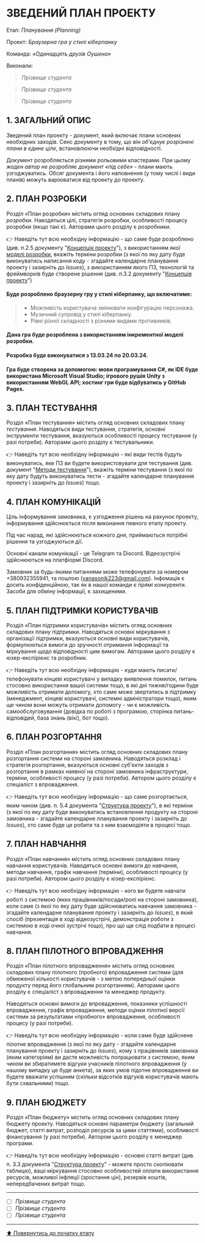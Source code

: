 # ЗВЕДЕНИЙ ПЛАН ПРОЕКТУ

Етап: *Планування (Planning)*

Проект: *Браузерна гра у стилі кіберпанку*

Команда: *«Одинадцять друзів Оушена»*

Виконали:
>*Прізвище студента*

>*Прізвище студента*

>*Прізвище студента*

## **1. ЗАГАЛЬНИЙ ОПИС**

Зведений план проекту - документ, який включає плани основних необхідних заходів. Сенс документу в тому, що він *об'єднує розрізнені плани в єдине ціле*, встановлюючи необхідні відповідності. 

Документ розробляється різними рольовими кластерами. При цьому *жоден автор не розробляє документ «під себе»* -  плани мають узгоджуватись. Обсяг документа і його наповнення (у тому числі і види планів) можуть варіюватися від проекту до проекту.

## **2. ПЛАН РОЗРОБКИ**
Розділ «План розробки» містить огляд основних складових плану *розробки*. Наводяться цілі, стратегія розробки, особливості процесу розробки (якщо такі є). Авторами цього розділу є розробники.

:point_right: Наведіть тут всю необхідну інформацію - що саме буде розроблено (див. п.2.5 документу "[Концепція проекту](/docs/1.Envisioning/%D0%9A%D0%BE%D0%BD%D1%86%D0%B5%D0%BF%D1%86%D1%96%D1%8F%20%D0%BF%D1%80%D0%BE%D0%B5%D0%BA%D1%82%D1%83.md)"), з використанням якої [моделі розробки](/docs/2.Planning/other/%D0%9C%D0%BE%D0%B4%D0%B5%D0%BB%D1%8C%20%D1%80%D0%BE%D0%B7%D1%80%D0%BE%D0%B1%D0%BA%D0%B8.md), вкажіть терміни розробки (з якої по яку дату буде виконуватись написання коду - згадайте календарне планування проекту і зазирніть до *Issues*), з використанням якого ПЗ, технологій та фреймворків буде створене рішення (див. п.3.2 документу "[Концепція проекту](/docs/1.Envisioning/%D0%9A%D0%BE%D0%BD%D1%86%D0%B5%D0%BF%D1%86%D1%96%D1%8F%20%D0%BF%D1%80%D0%BE%D0%B5%D0%BA%D1%82%D1%83.md)")

#### Буде розроблено браузерну гру у стилі кіберпанку, що включатиме:
>- Можливість користувача змінювати конфігурацію персонажа.
>- Музичний супровід у стилі кіберпанку.
>- Рівні різної складності з різними видами противників.

 #### Дана гра буде розроблена з використанням інкрементної моделі розробки.

 #### Розробка буде виконуватися з 13.03.24 по 20.03.24.

 #### Гра буде створена за допомогою: мови програмування С#, як IDE буде використана Microsoft Visual Studio; ігрового рушія Unity з використанням WebGL API; хостинг гри буде відбуватись у GitHub Pages.

## **3. ПЛАН ТЕСТУВАННЯ**

Розділ «План тестування» містить огляд основних складових плану *тестування*. Наводяться види тестування, стратегія, основні інструменти тестування, вказуються особливості процесу тестування (у разі потреби). Авторами цього розділу є тестувальники.

:point_right: Наведіть тут всю необхідну інформацію - які види тестів будуть виконуватись, яке ПЗ ви будете використовувати для тестування (див. документ "[Методи тестування](/docs/2.Planning/other/%D0%9C%D0%B5%D1%82%D0%BE%D0%B4%D0%B8%20%D1%82%D0%B5%D1%81%D1%82%D1%83%D0%B2%D0%B0%D0%BD%D0%BD%D1%8F.md)"), вкажіть терміни тестування (з якої по яку дату будуть виконуватись тести - згадайте календарне планування проекту і зазирніть до *Issues*) тощо.

## **4. ПЛАН КОМУНІКАЦІЙ**

Ціль інформування замовника, є узгодження рішень на рахунок проекту, інформування здійснюється після виконання певного етапу проекту.

Під час нарад, які здійснюються кожного дня, приймаються потрібні рішення та узгоджуються дії.

Основні канали комунікації - це Telegram та Discord. Відеозустрічі здійснюються на платфіормі Discord.

Замовник за будь-якими питаннями може телефонувати за номером +380932355941, та поштою (vanasonik223@gmail.com). Інфомація є досить конфіденційною, так як в нашої команди є прямі конкуренти. Засоби для обміну інформації, є захищеними.

## **5. ПЛАН ПІДТРИМКИ КОРИСТУВАЧІВ**

Розділ «План підтримки користувачів» містить огляд основних складових плану підтримки. Наводяться основні міркування з організації підтримки, вказуються основні види користувачів, формулюються вимоги до зручності отримання інформації та міркування щодо відповідності цим вимогам. Авторами цього розділу є юзер-експірієнс та розробник.

:point_right: Наведіть тут всю необхідну інформацію - куди мають писати/телефонувати кінцеві користувачі у випадку виявлення помилок, питань стосовно використання вашої системи тощо, в які дні тижня/години буде можливість отримати допомогу, хто саме може звертатись в підтримку (менеджмент, кінцеві користувачі, системні адміністратори тощо), яким ще чином вони можуть отримати допомогу - чи є можливість самообслуговування (довідка по роботі з програмою, сторінка питань-відповідей, база знань (вікі), бот тощо). 

## **6. ПЛАН РОЗГОРТАННЯ**

Розділ «План розгортання» містить огляд основних складових плану розгортання системи на стороні замовника. Наводяться розклад і стратегія розгортання, вказуються основні суб'єкти заходів з розгортання в рамках наявної на стороні замовника інфраструктури, терміни, особливості процесу (у разі потреби). Автором цього розділу є спеціаліст з впровадження.

:point_right: Наведіть тут всю необхідну інформацію - що саме розгортається, яким чином (див. п. 5.4 документа "[Структура проекту](/docs/1.Envisioning/%D0%A1%D1%82%D1%80%D1%83%D0%BA%D1%82%D1%83%D1%80%D0%B0%20%D0%BF%D1%80%D0%BE%D0%B5%D0%BA%D1%82%D1%83.md)"), в які терміни (з якої по яку дату буде виконуватись встановлення продукту на стороні замовника - згадайте календарне планування проекту і зазирніть до *Issues*), хто саме буде це робити та з ким взаємодіяти в процесі тощо.

## **7. ПЛАН НАВЧАННЯ**

Розділ «План навчання» містить огляд основних складових плану навчання користувачів. Наводяться основні вимоги до навчання, методи навчання, графік навчання (терміни), особливості процесу (у разі потреби). Автором цього розділу є юзер-експірієнс.

:point_right: Наведіть тут всю необхідну інформацію - кого ви будете навчати роботі з системою (яких працівників/посади/ролі на стороні замовника), коли саме (з якої по яку дату буде здійснюватись навчання замовника - згадайте календарне планування проекту і зазирніть до *Issues*), в який спосіб (презентація в ході відеозустрічі, демонстрація роботи з системою в ході очної зустрічі тощо), про що ще слід подбати в процесі навчання.

## **8. ПЛАН ПІЛОТНОГО ВПРОВАДЖЕННЯ**

Розділ «План пілотного впровадження» містить огляд основних складових плану пілотного (пробного) впровадження системи (для обмеженої кількості користувачів - з метою попередньої оцінки продукту перед його глобальним розгортанням). Авторами цього розділу є спеціаліст з впровадження та менеджер продукту.

Наводяться основні вимоги до впровадження, показники успішності впровадження, графік впровадження, методи оцінки пілотної версії системи за результатами «пробного» впровадження, особливості процесу (у разі потреби).

:point_right: Наведіть тут всю необхідну інформацію - коли саме буде здійснене пілотне впровадження (з якої по яку дату - згадайте календарне планування проекту і зазирніть до *Issues*), кому з працівників замовника (яким категоріям) ви дасте можливість попрацювати з системою, яким чином ви збиратимете відгуки учасників пілотного впровадження (у нашому випадку це буде анкета), за яких умов підотне впровадження ви будете вважати успішним (скільки відсотків відгуків користувачів мають бути схвальними) тощо.

## **9. ПЛАН БЮДЖЕТУ**

Розділ «План бюджету» містить огляд основних складових плану бюджету проекту. Наводяться основні параметри бюджету (загальний бюджет, статті витрат, розподіл ресурсів за цими статтями), особливості фінансування (у разі потреби). Автором цього розділу є менеджер програми.

:point_right: Наведіть тут всю необхідну інформацію - основні статті витрат (див. п. 3.3 документа "[Структура проекту](/docs/1.Envisioning/%D0%A1%D1%82%D1%80%D1%83%D0%BA%D1%82%D1%83%D1%80%D0%B0%20%D0%BF%D1%80%D0%BE%D0%B5%D0%BA%D1%82%D1%83.md)" - можете просто скопіювати таблицю), ваші міркування стосовно особливостей оплати використання ресурсів, можливої інфляції (зростання цін), резервів коштів, непередбачених витрат тощо.

---

- [ ] *Прізвище студента*
- [ ] *Прізвище студента*
- [ ] *Прізвище студента*

---
[:arrow_up: Повернутись до початку етапу](/docs/2.Planning/README.md)
